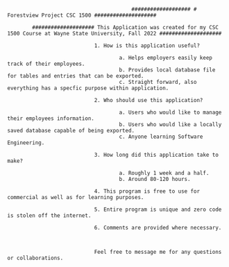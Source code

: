                                             ################### # Forestview Project CSC 1500 ####################

            #################### This Application was created for my CSC 1500 Course at Wayne State University, Fall 2022 ####################

                                1. How is this application useful?

                                        a. Helps employers easily keep track of their employees.
                                        b. Provides local database file for tables and entries that can be exported.
                                        c. Straight forward, also everything has a specfic purpose within application.

                                2. Who should use this application?

                                        a. Users who would like to manage their employees information.
                                        b. Users who would like a locally saved database capable of being exported.
                                        c. Anyone learning Software Engineering.

                                3. How long did this application take to make?

                                        a. Roughly 1 week and a half.
                                        b. Around 80-120 hours.

                                4. This program is free to use for commercial as well as for learning purposes.

                                5. Entire program is unique and zero code is stolen off the internet.

                                6. Comments are provided where necessary.



                                Feel free to message me for any questions or collaborations.

